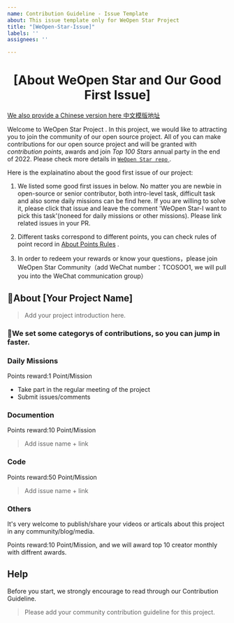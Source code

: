 ```yaml
---
name: Contribution Guideline - Issue Template
about: This issue template only for WeOpen Star Project
title: "[WeOpen-Star-Issue]"
labels: ''
assignees: ''

---
```


# <center>[About WeOpen Star and Our Good First Issue] </center>
[We also provide a Chinese version here 中文模版地址](https://github.com/weopenprojects/WeOpen-Star/issues/new?assignees=&labels=help+wanted&template=------issue----.md&title=%5BWeOpen-Star-Issue%5D)

Welcome to WeOpen Star Project . In this project, we would like to attracting you to join the community of our open source project. All of you can make contributions for our open source project and will be granted with *contribution points*, awards and join *Top 100 Stars* annual party in the end of 2022. Please check more details in [`WeOpen Star repo` ](https://github.com/weopenprojects/WeOpen-Star) .

Here is the explainatino about the good first issue of our project:

1. We listed some good first issues in below. No matter you are newbie in open-source or senior contributor, both intro-level task, difficult task and also some daily missions can be find here. If you are willing to solve it, please click that issue and leave the comment 'WeOpen Star-I want to pick this task'(noneed for daily missions or other missions). Please link related issues in your PR. 

2. Different tasks correspond to different points, you can check rules of point record in [About Points Rules](https://github.com/weopenprojects/WeOpen-Star/tree/main/earn-points.md) .

3. In order to redeem your rewards or know your questions，please join WeOpen Star Community（add WeChat number：TCOSOO1, we will pull you into the WeChat communication group）


## 🌟About [Your Project Name]
> Add your project introduction here.


### 🌟We set some categorys of contributions, so you can jump in faster.

### **Daily Missions** 
Points reward:1 Point/Mission
- Take part in the regular meeting of the project
- Submit issues/comments

### **Documention**
Points reward:10 Point/Mission

> Add issue name + link

### **Code**
Points reward:50 Point/Mission

> Add issue name + link

### **Others**
It's very welcome to publish/share your videos or articals about this project in any community/blog/media.

Points reward:10 Point/Mission, and we will award top 10 creator monthly with diffrent awards.

## **Help**

Before you start, we strongly encourage to read through our Contribution Guideline.
        
> Please add your community contribution guideline for this project.
